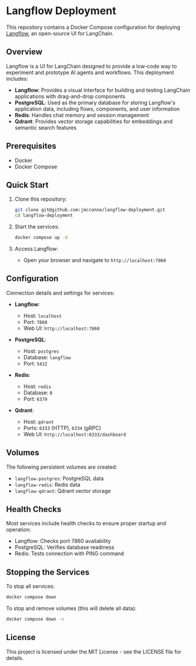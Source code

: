 # Langflow Deployment

This repository contains a Docker Compose configuration for deploying [Langflow](https://github.com/langflow-ai/langflow), an open-source UI for LangChain.

## Overview

Langflow is a UI for LangChain designed to provide a low-code way to experiment and prototype AI agents and workflows. This deployment includes:

- **Langflow**: Provides a visual interface for building and testing LangChain applications with drag-and-drop components
- **PostgreSQL**: Used as the primary database for storing Langflow's application data, including flows, components, and user information
- **Redis**: Handles chat memory and session management
- **Qdrant**: Provides vector storage capabilities for embeddings and semantic search features

## Prerequisites

- Docker
- Docker Compose

## Quick Start

1. Clone this repository:
   ```bash
   git clone git@github.com:jmcconne/langflow-deployment.git
   cd langflow-deployment
   ```

2. Start the services:
   ```bash
   docker compose up -d
   ```

3. Access Langflow:
   - Open your browser and navigate to `http://localhost:7860`

## Configuration

Connection details and settings for services:

- **Langflow**:
  - Host: `localhost`
  - Port: `7860`
  - Web UI: `http://localhost:7860`

- **PostgreSQL**:
  - Host: `postgres`
  - Database: `langflow`
  - Port: `5432`

- **Redis**:
  - Host: `redis`
  - Database: `0`
  - Port: `6379`

- **Qdrant**:
  - Host: `qdrant`
  - Ports: `6333` (HTTP), `6334` (gRPC)
  - Web UI: `http://localhost:6333/dashboard`

## Volumes

The following persistent volumes are created:
- `langflow-postgres`: PostgreSQL data
- `langflow-redis`: Redis data
- `langflow-qdrant`: Qdrant vector storage

## Health Checks

Most services include health checks to ensure proper startup and operation:
- Langflow: Checks port 7860 availability
- PostgreSQL: Verifies database readiness
- Redis: Tests connection with PING command

## Stopping the Services

To stop all services:
```bash
docker compose down
```

To stop and remove volumes (this will delete all data):
```bash
docker compose down -v
```

## License

This project is licensed under the MIT License - see the LICENSE file for details. 